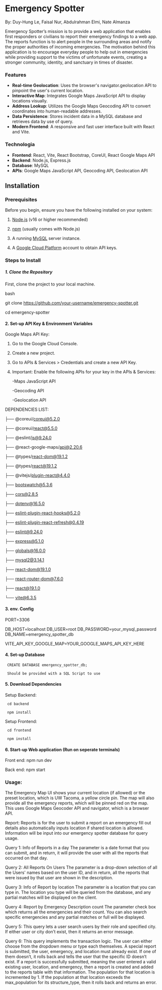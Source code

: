 # Emergency Spotter

By: Duy-Hung Le, Faisal Nur, Abdulrahman Elmi, Nate Almanza

Emergency Spotter’s mission is to provide a web application that enables first responders or civilians to report their emergency findings to a web app. The reports function is to alert people in the surrounding areas and notify the proper authorities of incoming emergencies. The motivation behind this application is to encourage everyday people to help out in emergencies while providing support to the victims of unfortunate events, creating a stronger community, identity, and sanctuary in times of disaster.

### Features

-   **Real-time Geolocation**: Uses the browser's navigator.geolocation API to pinpoint the user's current location.
-   **Interactive Map**: Integrates Google Maps JavaScript API to display locations visually.
-   **Address Lookup**: Utilizes the Google Maps Geocoding API to convert coordinates into human-readable addresses.
-   **Data Persistence**: Stores incident data in a MySQL database and retrieves data by use of query.
-   **Modern Frontend**: A responsive and fast user interface built with React and Vite.

### Technologia

-   **Frontend**: React, Vite, React Bootstrap, CoreUI, React Google Maps API
-   **Backend**: Node.js, Express.js
-   **Database**: MySQL
-   **APIs**: Google Maps JavaScript API, Geocoding API, Geolocation API

## Installation

### Prerequisites

Before you begin, ensure you have the following installed on your system:

1. [Node.js](https://nodejs.org/en/) (v16 or higher recommended)

2. [npm](https://www.npmjs.com/) (usually comes with Node.js)

3. A running [MySQL](https://www.mysql.com/downloads/) server instance.

4. A [Google Cloud Platform](https://cloud.google.com/) account to obtain API keys.

### Steps to Install

##### 1. Clone the Repository

First, clone the project to your local machine.

bash

git clone https://github.com/your-username/emergency-spotter.git

cd emergency-spotter

#### 2. Set-up  API Key & Environment Variables

Google Maps API Key:

1. Go to the Google Cloud Console.

2. Create a new project.

3. Go to APIs & Services > Credentials and create a new API Key.

4. Important: Enable the following APIs for your key in the APIs & Services:

     -Maps JavaScript API

     -Geocoding API

     -Geolocation API

DEPENDENCIES LIST:

├── @coreui/coreui@5.2.0

├── @coreui/react@5.5.0

├── @eslint/js@9.24.0

├── @react-google-maps/api@2.20.6

├── @types/react-dom@19.1.2

├── @types/react@19.1.2

├── @vitejs/plugin-react@4.4.0

├── bootswatch@5.3.6

├── cors@2.8.5

├── dotenv@16.5.0

├── eslint-plugin-react-hooks@5.2.0

├── eslint-plugin-react-refresh@0.4.19

├── eslint@9.24.0

├── express@5.1.0

├── globals@16.0.0

├── mysql2@3.14.1

├── react-dom@19.1.0

├── react-router-dom@7.6.0

├── react@19.1.0

└── vite@6.3.5


#### 3. env. Config

PORT=3306

DB_HOST=localhost
DB_USER=root
DB_PASSWORD=your_mysql_password
DB_NAME=emergency_spotter_db

VITE_API_KEY_GOOGLE_MAP=YOUR_GOOGLE_MAPS_API_KEY_HERE

#### 4. Set-up Database
     CREATE DATABASE emergency_spotter_db;
     
     Should be provided with a SQL Script to use


#### 5. Download Dependencies

Setup Backend: 

     cd backend

     npm install

Setup Frontend:

     cd frontend

     npm install

#### 6. Start-up Web application (Run on seperate terminals)

Front end: npm run dev

Back end: npm start

### Usage:

The Emergency Map UI shows your current location (if allowed) or the preset location, which is UW Tacoma, a yellow circle pin. The map will also provide all the emergency reports, which will be pinned red on the map. This uses Google Maps Geocoder API and navigator, which is a browser API.

Report: Reports is for the user to submit a report on an emergency fill out details also automatically inputs location if shared location is allowed. Information will be input into our emergency spotter database for query usage.

Query 1: Info of Reports in a day
The parameter is a date format that you can submit, and in return, it will provide the user with all the reports that occurred on that day.

Query 2: All Reports On Users
The parameter is a drop-down selection of all the Users' names based on the user ID, and in return, all the reports that were issued by that user are shown in the description.

Query 3:  Info of Report by location
The parameter is a location that you can type in. The location you type will be queried from the database, and any partial matches will be displayed on the client. 

Query 4: Report by Emergency Description count
The parameter check box which returns all the emergencies and their count. You can also search specific emergencies and any partial matches or full will be displayed. 

Query 5: This query lets a user search users by their role and specified city. If either user or city don’t exist, then it returns an error message.

Query 6: This query implements the transaction logic. The user can either choose from the dropdown menu or type each themselves. A special report is submitted, the user, emergency, and location must already exist. If one of them doesn’t, it rolls back and tells the user that the specific ID doesn’t exist. If a report is successfully submitted, meaning the user entered a valid existing user, location, and emergency, then a report is created and added to the reports table with that information. The population for that location is incremented by 1. If the population at that location exceeds the max_population for its structure_type, then it rolls back and returns an error. 

